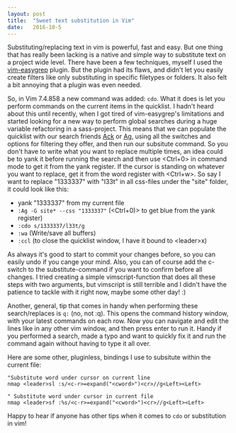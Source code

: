 ```yaml
---
layout: post
title:  "Sweet text substitution in Vim"
date:   2016-10-5
---
```


Substituting/replacing text in vim is powerful, fast and easy. But one thing that has really been lacking is a native and simple way to substitute text
on a project wide level. There have been a few techniques, myself I used the [vim-easygrep](http://github.com/dkprice/vim-easygrep) plugin.
But the plugin had its flaws, and didn't let you easily create filters like only substituting in specific filetypes or folders. It also felt a bit
annoying that a plugin was even needed.

So, in Vim 7.4.858 a new command was added: `cdo`. What it does is let you perform commands on the current items in the quicklist. I hadn't
heard about this until recently, when I got tired of vim-easygrep's limitations and started looking for a new way to perform global searches during a
huge variable refactoring in a sass-project. This means that we can populate the quicklist with our search friends
[Ack](https://github.com/mileszs/ack.vim) or [Ag](https://github.com/rking/ag.vim), using all the switches and options for filtering they offer,
and then run our subsitute command. So you don't have to write what you want to replace multiple times, an idea could be to yank it before running the search
and then use <Ctrl+0> in command mode to get it from the yank register. If the cursor is standing on whatever you want to replace, get it from the word register
with <Ctrl+w>. So say I want to replace "1333337" with "l33t" in all css-files under the "site" folder, it could look like this:

* yank "1333337" from my current file
* `:Ag -G site* --css "1333337"` (<Ctrl+0)> to get blue from the yank register)
* `:cdo s/1333337/l33t/g`
* `:wa` (Write/save all buffers)
* `:ccl` (to close the quicklist window, I have it bound to &lt;leader&gt;x)

As always it's good to start to commit your changes before, so you can easily undo if you cange your mind. Also, you can of course add the c-switch to the substitute-command
if you want to confirm before all changes. I tried creating a simple vimscript-function that does all these steps with two arguments, but vimscript is still terrible
and I didn't have the patience to tackle with it right now, maybe some other day! :)

Another, general, tip that comes in handy when performing these search/replaces is `q:` (no, not :q). This opens the command history window, with
your latest commands on each row. Now you can navigate and edit the lines like in any other vim window, and then press enter to run it.
Handy if you performed a search, made a typo and want to quickly fix it and run the command again without having to type it all over.

Here are some other, pluginless, bindings I use to subsitute within the current file:

```vimscript
"Substitute word under cursor on current line
nmap <leader>sl :s/<c-r>=expand("<cword>")<cr>//g<Left><Left>

" Substitute word under cursor in current file
nmap <leader>sf :%s/<c-r>=expand("<cword>")<cr>//g<Left><Left>
```

Happy to hear if anyone has other tips when it comes to `cdo` or substitution in vim!

